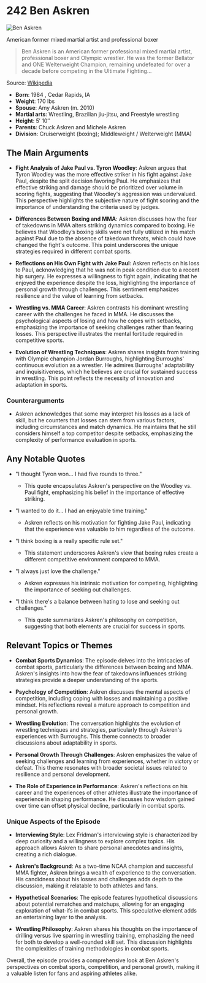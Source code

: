 # 242 Ben Askren


![Ben Askren](https://encrypted-tbn0.gstatic.com/images?q=tbn:ANd9GcT2atQ-73QtpTSzqwAVpw0x3ieeDADjcS1mjMxzmw&s=0)

American former mixed martial artist and professional boxer

> Ben Askren is an American former professional mixed martial artist, professional boxer and Olympic wrestler. He was the former Bellator and ONE Welterweight Champion, remaining undefeated for over a decade before competing in the Ultimate Fighting...

Source: [Wikipedia](https://en.wikipedia.org/wiki/Ben_Askren)

- **Born**: 1984 , Cedar Rapids, IA
- **Weight**: 170 lbs
- **Spouse**: Amy Askren (m. 2010)
- **Martial arts**: Wrestling, Brazilian jiu-jitsu, and Freestyle wrestling
- **Height**: 5′ 10″
- **Parents**: Chuck Askren and Michele Askren
- **Division**: Cruiserweight (boxing); Middleweight / Welterweight (MMA)


## The Main Arguments

- **Fight Analysis of Jake Paul vs. Tyron Woodley**: Askren argues that Tyron Woodley was the more effective striker in his fight against Jake Paul, despite the split decision favoring Paul. He emphasizes that effective striking and damage should be prioritized over volume in scoring fights, suggesting that Woodley's aggression was undervalued. This perspective highlights the subjective nature of fight scoring and the importance of understanding the criteria used by judges.

- **Differences Between Boxing and MMA**: Askren discusses how the fear of takedowns in MMA alters striking dynamics compared to boxing. He believes that Woodley’s boxing skills were not fully utilized in his match against Paul due to the absence of takedown threats, which could have changed the fight's outcome. This point underscores the unique strategies required in different combat sports.

- **Reflections on His Own Fight with Jake Paul**: Askren reflects on his loss to Paul, acknowledging that he was not in peak condition due to a recent hip surgery. He expresses a willingness to fight again, indicating that he enjoyed the experience despite the loss, highlighting the importance of personal growth through challenges. This sentiment emphasizes resilience and the value of learning from setbacks.

- **Wrestling vs. MMA Career**: Askren contrasts his dominant wrestling career with the challenges he faced in MMA. He discusses the psychological aspects of losing and how he copes with setbacks, emphasizing the importance of seeking challenges rather than fearing losses. This perspective illustrates the mental fortitude required in competitive sports.

- **Evolution of Wrestling Techniques**: Askren shares insights from training with Olympic champion Jordan Burroughs, highlighting Burroughs' continuous evolution as a wrestler. He admires Burroughs' adaptability and inquisitiveness, which he believes are crucial for sustained success in wrestling. This point reflects the necessity of innovation and adaptation in sports.

### Counterarguments
- Askren acknowledges that some may interpret his losses as a lack of skill, but he counters that losses can stem from various factors, including circumstances and match dynamics. He maintains that he still considers himself a top competitor despite setbacks, emphasizing the complexity of performance evaluation in sports.

## Any Notable Quotes

- "I thought Tyron won... I had five rounds to three."
  - This quote encapsulates Askren's perspective on the Woodley vs. Paul fight, emphasizing his belief in the importance of effective striking.

- "I wanted to do it... I had an enjoyable time training."
  - Askren reflects on his motivation for fighting Jake Paul, indicating that the experience was valuable to him regardless of the outcome.

- "I think boxing is a really specific rule set."
  - This statement underscores Askren's view that boxing rules create a different competitive environment compared to MMA.

- "I always just love the challenge."
  - Askren expresses his intrinsic motivation for competing, highlighting the importance of seeking out challenges.

- "I think there's a balance between hating to lose and seeking out challenges."
  - This quote summarizes Askren's philosophy on competition, suggesting that both elements are crucial for success in sports.

## Relevant Topics or Themes

- **Combat Sports Dynamics**: The episode delves into the intricacies of combat sports, particularly the differences between boxing and MMA. Askren's insights into how the fear of takedowns influences striking strategies provide a deeper understanding of the sports.

- **Psychology of Competition**: Askren discusses the mental aspects of competition, including coping with losses and maintaining a positive mindset. His reflections reveal a mature approach to competition and personal growth.

- **Wrestling Evolution**: The conversation highlights the evolution of wrestling techniques and strategies, particularly through Askren's experiences with Burroughs. This theme connects to broader discussions about adaptability in sports.

- **Personal Growth Through Challenges**: Askren emphasizes the value of seeking challenges and learning from experiences, whether in victory or defeat. This theme resonates with broader societal issues related to resilience and personal development.

- **The Role of Experience in Performance**: Askren's reflections on his career and the experiences of other athletes illustrate the importance of experience in shaping performance. He discusses how wisdom gained over time can offset physical decline, particularly in combat sports.

### Unique Aspects of the Episode
- **Interviewing Style**: Lex Fridman's interviewing style is characterized by deep curiosity and a willingness to explore complex topics. His approach allows Askren to share personal anecdotes and insights, creating a rich dialogue.

- **Askren's Background**: As a two-time NCAA champion and successful MMA fighter, Askren brings a wealth of experience to the conversation. His candidness about his losses and challenges adds depth to the discussion, making it relatable to both athletes and fans.

- **Hypothetical Scenarios**: The episode features hypothetical discussions about potential rematches and matchups, allowing for an engaging exploration of what-ifs in combat sports. This speculative element adds an entertaining layer to the analysis.

- **Wrestling Philosophy**: Askren shares his thoughts on the importance of drilling versus live sparring in wrestling training, emphasizing the need for both to develop a well-rounded skill set. This discussion highlights the complexities of training methodologies in combat sports.

Overall, the episode provides a comprehensive look at Ben Askren's perspectives on combat sports, competition, and personal growth, making it a valuable listen for fans and aspiring athletes alike.